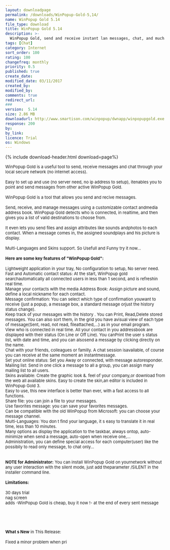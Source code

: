 ```yaml
---
layout: downloadpage
permalink: /downloads/WinPopup-Gold-5,14/
name: WinPopup Gold 5.14
file_type: download
title: WinPopup Gold 5.14
description: >-
  WinPopup Gold, send and receive instant lan messages, chat, and much more
tags: [Chat]
category: Internet
sort_order: 100
rating: 100
changefreq: monthly
priority: 0.5
published: true
create_date: 
modified_date: 03/11/2017
created_by: 
modified_by: 
comments: true
redirect_url: 
### 
version:  5.14
size: 2.86 MB
downloadurl: http://www.smartison.com/winpopup/dwnapp/winpopupgold.exe
response: 200
by: 
by_link: 
licence: Trial 
os: Windows
---
```


{% include download-header.html download=page%}

<p style="fix-download-text !important">
<p><font size="2"><p>WinPopup Gold is a useful tool to send, receive messages and chat through your local secure network (no internet access). <br />
<br />
Easy to set up and use (no server need, no ip address to setup), itenables you to point and send messages from other active WinPopup Gold.<br />
<br />
WinPopup Gold is a tool that allows you send and recive messages.<br />
<br />
Send, receive, and manage messages using a customizable contact andmedia address book. WinPopup Gold detects who is connected, in realtime, and then gives you a list of valid destinations to choose from. <br />
<br />
It even lets you send files and assign attributes like sounds andphotos to each contact. When a message comes in, the assigned soundplays and his picture is display. <br />
<br />
Multi-Languages and Skins support. So Usefull and Funny try it now...<br />
<br />
<span><strong>Here are some key features of "WinPopup Gold":</strong></span><br />
<br />
Lightweight application in your tray, No configuration to setup, No server need.<br />
Fast and Automatic contact status: At the start, WinPopup gold searchautomatically all connected users in less than 1 second, and is refreshin real time.<br />
Manage your contacts with the media Address Book: Assign picture and sound, define a local nickname for each contact.<br />
Message confirmation: You can select which type of confirmation youwant to receive (just a popup, a message box, a standard message orjust the history status change).<br />
Keep track of your messages with the history . You can Print, Read,Delete stored messages. You can also sort them, in the grid you have avisual view of each type of message(Sent, read, not read, fileattached,...) as in your email</a> program.<br />
View who is connected in real time. All your contact in you addressbook are displayed with their status (On Line or Off Line). You canPrint the user s status list, with date and time, and you can alsosend a message by clicking directly on the name.<br />
Chat with your friends, colleagues or familly. A chat session isavailable, of course you can receive at the same moment an instantmessage.<br />
Set yout online status: Set you Away or connected, with message autoresponder.<br />
Mailing list: Send in one click a message to all a group, you can assign many mailing list to all users.<br />
Skins available: Create the graphic look &amp;. feel of your company,or download from the web all available skins. Easy to create the skin,an editor is included in WinPopup Gold 3.<br />
Easy to use, this new interface is better than ever, with a fast access to all functions.<br />
Share file: you can join a file to your messages.<br />
Use favorites message: you can save your favorites messages.<br />
Can be compatible with the old WinPopup from Microsoft: you can choose your message channel.<br />
Multi-Languages: You don t find your language, it s easy to translate it in real time, less than 10 minutes.<br />
Many options as display the application to the taskbar, always ontop, auto-minimize when send a message, auto-open when receive one,...<br />
Administration, you can define special access for each computer(user) like the possibily to read only message, to chat only...<br />
<br />
<br />
<strong>NOTE for Administrator:</strong> You can install WinPopup Gold on yournetwork without any user interaction with the silent mode, just add theparameter /SILENT in the installer command line.<br />
<br />
<span><strong>Limitations:</strong></span><br />
<br />
30 days trial<br />
nag screen<br />
adds -WinPopup Gold is cheap, buy it now !- at the end of every sent message</p>
<!-- google_ad_section_end -->
<p>&#160;</p>
<div class="celltext_big"><br />
<br />
<strong>What s New</strong> in This Release:<br />
<br />
Fixed a minor problem when pri</div></p></p>
